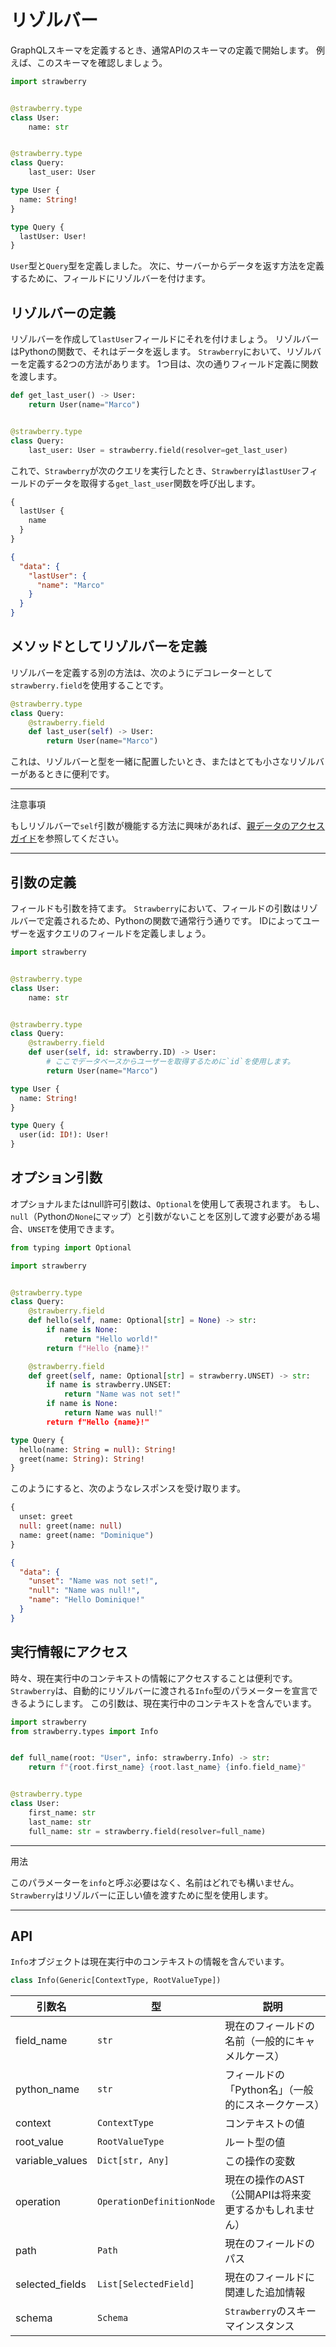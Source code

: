 # リゾルバー

GraphQLスキーマを定義するとき、通常APIのスキーマの定義で開始します。
例えば、このスキーマを確認しましょう。

```python
import strawberry


@strawberry.type
class User:
    name: str


@strawberry.type
class Query:
    last_user: User
```

```graphql
type User {
  name: String!
}

type Query {
  lastUser: User!
}
```

`User`型と`Query`型を定義しました。
次に、サーバーからデータを返す方法を定義するために、フィールドにリゾルバーを付けます。

## リゾルバーの定義

リゾルバーを作成して`lastUser`フィールドにそれを付けましょう。
リゾルバーはPythonの関数で、それはデータを返します。
`Strawberry`において、リゾルバーを定義する2つの方法があります。
1つ目は、次の通りフィールド定義に関数を渡します。

```python
def get_last_user() -> User:
    return User(name="Marco")


@strawberry.type
class Query:
    last_user: User = strawberry.field(resolver=get_last_user)
```

これで、`Strawberry`が次のクエリを実行したとき、`Strawberry`は`lastUser`フィールドのデータを取得する`get_last_user`関数を呼び出します。

```graphql
{
  lastUser {
    name
  }
}
```

```json
{
  "data": {
    "lastUser": {
      "name": "Marco"
    }
  }
}
```

## メソッドとしてリゾルバーを定義

リゾルバーを定義する別の方法は、次のようにデコレーターとして`strawberry.field`を使用することです。

```python
@strawberry.type
class Query:
    @strawberry.field
    def last_user(self) -> User:
        return User(name="Marco")
```

これは、リゾルバーと型を一緒に配置したいとき、またはとても小さなリゾルバーがあるときに便利です。

---

注意事項

もしリゾルバーで`self`引数が機能する方法に興味があれば、[親データのアクセスガイド](https://strawberry.rocks/docs/guides/accessing-parent-data)を参照してください。

---

## 引数の定義

フィールドも引数を持てます。
`Strawberry`において、フィールドの引数はリゾルバーで定義されるため、Pythonの関数で通常行う通りです。
IDによってユーザーを返すクエリのフィールドを定義しましょう。

```python
import strawberry


@strawberry.type
class User:
    name: str


@strawberry.type
class Query:
    @strawberry.field
    def user(self, id: strawberry.ID) -> User:
        # ここでデータベースからユーザーを取得するために`id`を使用します。
        return User(name="Marco")
```

```graphql
type User {
  name: String!
}

type Query {
  user(id: ID!): User!
}
```

## オプション引数

オプショナルまたはnull許可引数は、`Optional`を使用して表現されます。
もし、`null`（Pythonの`None`にマップ）と引数がないことを区別して渡す必要がある場合、`UNSET`を使用できます。

```python
from typing import Optional

import strawberry


@strawberry.type
class Query:
    @strawberry.field
    def hello(self, name: Optional[str] = None) -> str:
        if name is None:
            return "Hello world!"
        return f"Hello {name}!"

    @strawberry.field
    def greet(self, name: Optional[str] = strawberry.UNSET) -> str:
        if name is strawberry.UNSET:
            return "Name was not set!"
        if name is None:
            return Name was null!"
        return f"Hello {name}!"
```

```graphql
type Query {
  hello(name: String = null): String!
  greet(name: String): String!
}
```

このようにすると、次のようなレスポンスを受け取ります。

```graphql
{
  unset: greet
  null: greet(name: null)
  name: greet(name: "Dominique")
}
```

```json
{
  "data": {
    "unset": "Name was not set!",
    "null": "Name was null!",
    "name": "Hello Dominique!"
  }
}
```

## 実行情報にアクセス

時々、現在実行中のコンテキストの情報にアクセスすることは便利です。
`Strawberry`は、自動的にリゾルバーに渡される`Info`型のパラメーターを宣言できるようにします。
この引数は、現在実行中のコンテキストを含んでいます。

```python
import strawberry
from strawberry.types import Info


def full_name(root: "User", info: strawberry.Info) -> str:
    return f"{root.first_name} {root.last_name} {info.field_name}"


@strawberry.type
class User:
    first_name: str
    last_name: str
    full_name: str = strawberry.field(resolver=full_name)
```

---

用法

このパラメーターを`info`と呼ぶ必要はなく、名前はどれでも構いません。
`Strawberry`はリゾルバーに正しい値を渡すために型を使用します。

---

## API

`Info`オブジェクトは現在実行中のコンテキストの情報を含んでいます。

```python
class Info(Generic[ContextType, RootValueType])
```

| 引数名 | 型 | 説明 |
| --- | --- | --- |
| field_name | `str` | 現在のフィールドの名前（一般的にキャメルケース） |
| python_name | `str` | フィールドの「Python名」（一般的にスネークケース） |
| context | `ContextType` | コンテキストの値 |
| root_value | `RootValueType` | ルート型の値 |
| variable_values | `Dict[str, Any]` | この操作の変数 |
| operation | `OperationDefinitionNode` | 現在の操作のAST（公開APIは将来変更するかもしれません） |
| path | `Path` | 現在のフィールドのパス |
| selected_fields | `List[SelectedField]` | 現在のフィールドに関連した追加情報 |
| schema | `Schema` | `Strawberry`のスキーマインスタンス |
